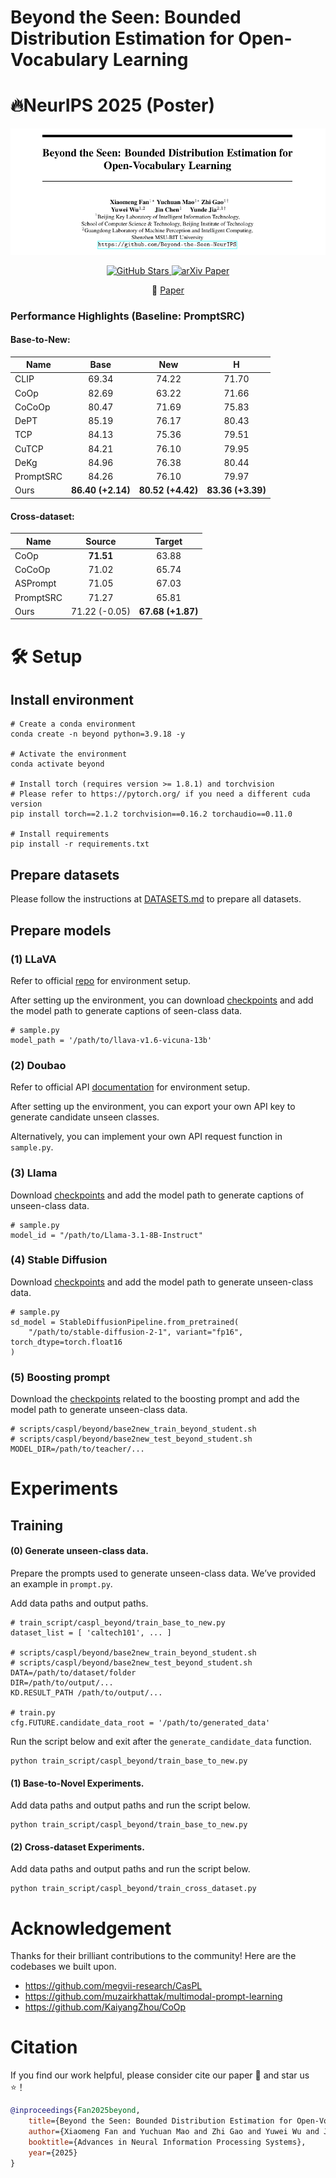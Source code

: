 # Beyond the Seen: Bounded Distribution Estimation for Open-Vocabulary Learning

# **🔥NeurIPS 2025 (Poster)**

![authors](docs/authors.png) 

<p align="center">
  <a href="https://github.com/Beyond-the-Seen-NeurIPS/Beyond-the-Seen">
    <img src="https://img.shields.io/github/stars/Beyond-the-Seen-NeurIPS/Beyond-the-Seen?style=social&label=Stars" alt="GitHub Stars">
  </a>
  <a href="https://arxiv.org/abs/2510.04770">
    <img src="https://img.shields.io/badge/arXiv-2510.04770-b31b1b?logo=arxiv" alt="arXiv Paper">
  </a>
</p>

<p align="center">
  📄 <a href="https://arxiv.org/pdf/2510.04770">Paper</a>  
<!--   🚦 <a href="#quickstart">Quick Start</a> -->
</p>

### Performance Highlights (Baseline: PromptSRC)

#### Base-to-New:

| Name      |       Base        |        New        |         H         |
| --------- | :---------------: | :---------------: | :---------------: |
| CLIP      |       69.34       |       74.22       |       71.70       |
| CoOp      |       82.69       |       63.22       |       71.66       |
| CoCoOp    |       80.47       |       71.69       |       75.83       |
| DePT      |       85.19       |       76.17       |       80.43       |
| TCP       |       84.13       |       75.36       |       79.51       |
| CuTCP     |       84.21       |       76.10       |       79.95       |
| DeKg      |       84.96       |       76.38       |       80.44       |
| PromptSRC |       84.26       |       76.10       |       79.97       |
| Ours      | **86.40 (+2.14)** | **80.52 (+4.42)** | **83.36 (+3.39)** |

#### Cross-dataset:

| Name      |    Source     |      Target       |
| --------- | :-----------: | :---------------: |
| CoOp      |   **71.51**   |       63.88       |
| CoCoOp    |     71.02     |       65.74       |
| ASPrompt  |     71.05     |       67.03       |
| PromptSRC |     71.27     |       65.81       |
| Ours      | 71.22 (-0.05) | **67.68 (+1.87)** |

# 🛠️ Setup

## Install environment

```
# Create a conda environment
conda create -n beyond python=3.9.18 -y

# Activate the environment
conda activate beyond

# Install torch (requires version >= 1.8.1) and torchvision
# Please refer to https://pytorch.org/ if you need a different cuda version
pip install torch==2.1.2 torchvision==0.16.2 torchaudio==0.11.0

# Install requirements
pip install -r requirements.txt
```

## Prepare datasets

Please follow the instructions at [DATASETS.md](docs/DATASETS.md) to prepare all datasets.

## Prepare models

### (1) LLaVA

Refer to official [repo](https://github.com/haotian-liu/LLaVA) for environment setup.

After setting up the environment, you can download [checkpoints](https://github.com/haotian-liu/LLaVA/blob/main/docs/MODEL_ZOO.md) and add the model path to generate captions of seen-class data.

```
# sample.py
model_path = '/path/to/llava-v1.6-vicuna-13b'
```

### (2) Doubao

Refer to official API [documentation](https://www.volcengine.com/docs/82379/1399008) for environment setup.

After setting up the environment, you can export your own API key to generate candidate unseen classes.

Alternatively, you can implement your own API request function in `sample.py`.

### (3) Llama

Download [checkpoints](https://github.com/haotian-liu/LLaVA/blob/main/docs/MODEL_ZOO.md) and add the model path to generate captions of unseen-class data.

```
# sample.py
model_id = "/path/to/Llama-3.1-8B-Instruct"
```

### (4) Stable Diffusion

Download [checkpoints](https://huggingface.co/stabilityai/stable-diffusion-2-1/tree/main) and add the model path to generate unseen-class data.

```
# sample.py
sd_model = StableDiffusionPipeline.from_pretrained(
	"/path/to/stable-diffusion-2-1", variant="fp16", torch_dtype=torch.float16
)
```

### (5) Boosting prompt

Download the [checkpoints](https://pan.baidu.com/share/init?surl=OkWiRnnTmXg6mJrECjuVzQ&pwd=5tbr) related to the boosting prompt and add the model path to generate unseen-class data.

```
# scripts/caspl/beyond/base2new_train_beyond_student.sh
# scripts/caspl/beyond/base2new_test_beyond_student.sh
MODEL_DIR=/path/to/teacher/...
```

# Experiments

## Training

#### (0) Generate unseen-class data.

Prepare the prompts used to generate unseen-class data. We’ve provided an example in `prompt.py`.

Add data paths and output paths.

```
# train_script/caspl_beyond/train_base_to_new.py
dataset_list = [ 'caltech101', ... ]

# scripts/caspl/beyond/base2new_train_beyond_student.sh
# scripts/caspl/beyond/base2new_test_beyond_student.sh
DATA=/path/to/dataset/folder
DIR=/path/to/output/...
KD.RESULT_PATH /path/to/output/...

# train.py
cfg.FUTURE.candidate_data_root = '/path/to/generated_data'
```

Run the script below and exit after the `generate_candidate_data` function.

```
python train_script/caspl_beyond/train_base_to_new.py
```


#### (1) Base-to-Novel Experiments.

Add data paths and output paths and run the script below.

```
python train_script/caspl_beyond/train_base_to_new.py
```

#### (2) Cross-dataset Experiments.

Add data paths and output paths and run the script below.

```
python train_script/caspl_beyond/train_cross_dataset.py
```

# Acknowledgement

Thanks for their brilliant contributions to the community! Here are the codebases we built upon.

* https://github.com/megvii-research/CasPL
* https://github.com/muzairkhattak/multimodal-prompt-learning
* https://github.com/KaiyangZhou/CoOp

# Citation

If you find our work helpful, please consider cite our paper 📝 and star us ⭐️！

```bib
@inproceedings{Fan2025beyond,
    title={Beyond the Seen: Bounded Distribution Estimation for Open-Vocabulary Learning},
    author={Xiaomeng Fan and Yuchuan Mao and Zhi Gao and Yuwei Wu and Jin Chen and Yunde Jia},
    booktitle={Advances in Neural Information Processing Systems},
    year={2025}
}
```
